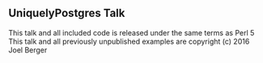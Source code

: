 ## UniquelyPostgres Talk

This talk and all included code is released under the same terms as Perl 5
This talk and all previously unpublished examples are copyright (c) 2016 Joel Berger
